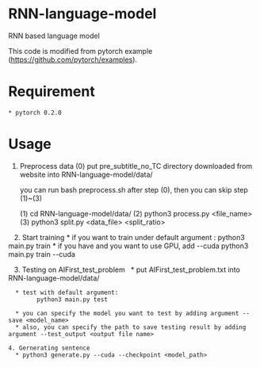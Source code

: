 # RNN-language-model
RNN based language model

This code is modified from pytorch example (https://github.com/pytorch/examples).

# Requirement
    * pytorch 0.2.0
# Usage
   1. Preprocess data
      (0) put pre_subtitle_no_TC directory downloaded from website into RNN-language-model/data/
      
      you can run bash preprocess.sh after step (0), then you can skip step (1)~(3)
      
      (1) cd RNN-language-model/data/ 
      (2) python3 process.py <file_name>
      (3) python3 split.py <data_file> <split_ratio>
        
    2. Start training
      * if you want to train under default argument :
         python3 main.py train 
      * if you have and you want to use GPU, add --cuda
         python3 main.py train --cuda
            
    3. Testing on AIFirst_test_problem
      * put AIFirst_test_problem.txt into RNN-language-model/data/
        
      * test with default argument:
            python3 main.py test

      * you can specify the model you want to test by adding argument --save <model_name>
      * also, you can specify the path to save testing result by adding argument --test_output <output file name>
    
    4. Gernerating sentence
      * python3 generate.py --cuda --checkpoint <model_path>
            
